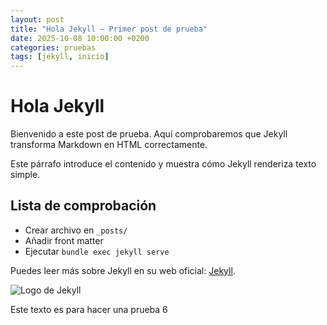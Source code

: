 ```yaml
---
layout: post
title: "Hola Jekyll — Primer post de prueba"
date: 2025-10-08 10:00:00 +0200
categories: pruebas
tags: [jekyll, inicio]
---
```


# Hola Jekyll

Bienvenido a este post de prueba. Aquí comprobaremos que Jekyll transforma Markdown en HTML correctamente.

Este párrafo introduce el contenido y muestra cómo Jekyll renderiza texto simple.

## Lista de comprobación

- Crear archivo en `_posts/`
- Añadir front matter
- Ejecutar `bundle exec jekyll serve`

Puedes leer más sobre Jekyll en su web oficial: [Jekyll](https://jekyllrb.com).

![Logo de Jekyll](https://jekyllrb.com/img/logo-2x.png)

Este texto es para hacer una prueba 6
